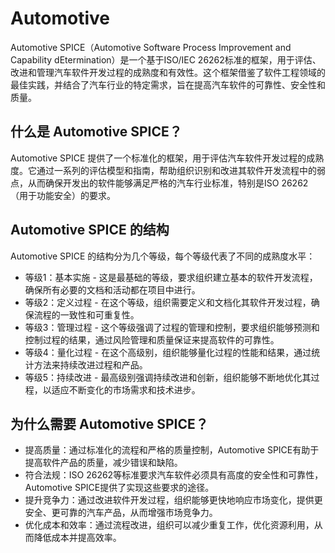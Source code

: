 # Automotive

Automotive SPICE（Automotive Software Process Improvement and Capability dEtermination）是一个基于ISO/IEC 26262标准的框架，用于评估、改进和管理汽车软件开发过程的成熟度和有效性。这个框架借鉴了软件工程领域的最佳实践，并结合了汽车行业的特定需求，旨在提高汽车软件的可靠性、安全性和质量。

## 什么是 Automotive SPICE？

Automotive SPICE 提供了一个标准化的框架，用于评估汽车软件开发过程的成熟度。它通过一系列的评估模型和指南，帮助组织识别和改进其软件开发流程中的弱点，从而确保开发出的软件能够满足严格的汽车行业标准，特别是ISO 26262（用于功能安全）的要求。

## Automotive SPICE 的结构

Automotive SPICE 的结构分为几个等级，每个等级代表了不同的成熟度水平：

* 等级1：基本实施 - 这是最基础的等级，要求组织建立基本的软件开发流程，确保所有必要的文档和活动都在项目中进行。
* 等级2：定义过程 - 在这个等级，组织需要定义和文档化其软件开发过程，确保流程的一致性和可重复性。
* 等级3：管理过程 - 这个等级强调了过程的管理和控制，要求组织能够预测和控制过程的结果，通过风险管理和质量保证来提高软件的可靠性。
* 等级4：量化过程 - 在这个高级别，组织能够量化过程的性能和结果，通过统计方法来持续改进过程和产品。
* 等级5：持续改进 - 最高级别强调持续改进和创新，组织能够不断地优化其过程，以适应不断变化的市场需求和技术进步。

## 为什么需要 Automotive SPICE？

* 提高质量：通过标准化的流程和严格的质量控制，Automotive SPICE有助于提高软件产品的质量，减少错误和缺陷。
* 符合法规：ISO 26262等标准要求汽车软件必须具有高度的安全性和可靠性，Automotive SPICE提供了实现这些要求的途径。
* 提升竞争力：通过改进软件开发过程，组织能够更快地响应市场变化，提供更安全、更可靠的汽车产品，从而增强市场竞争力。
* 优化成本和效率：通过流程改进，组织可以减少重复工作，优化资源利用，从而降低成本并提高效率。
